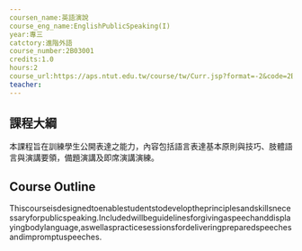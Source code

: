 ```yaml
---
coursen_name:英語演說
course_eng_name:EnglishPublicSpeaking(I)
year:專三
catctory:進階外語
course_number:2B03001
credits:1.0
hours:2
course_url:https://aps.ntut.edu.tw/course/tw/Curr.jsp?format=-2&code=2B03001
teacher:
---
```


## 課程大綱

本課程旨在訓練學生公開表達之能力，內容包括語言表達基本原則與技巧、肢體語言與演講要領，備題演講及即席演講演練。


## Course Outline

Thiscourseisdesignedtoenablestudentstodeveloptheprinciplesandskillsnecessaryforpublicspeaking.Includedwillbeguidelinesforgivingaspeechanddisplayingbodylanguage,aswellaspracticesessionsfordeliveringpreparedspeechesandimpromptuspeeches.

